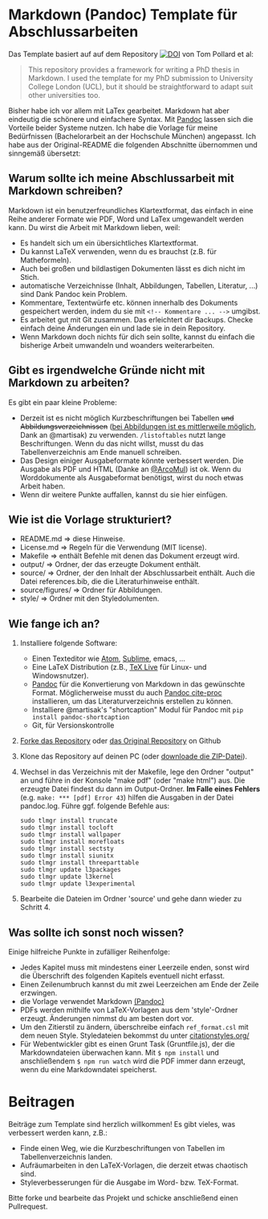 # Markdown (Pandoc) Template für Abschlussarbeiten

Das Template basiert auf auf dem Repository [![DOI](https://zenodo.org/badge/doi/10.5281/zenodo.58490.svg)](http://dx.doi.org/10.5281/zenodo.58490) von Tom Pollard et al:

> This repository provides a framework for writing a PhD thesis in Markdown. I used the template for my PhD submission to University College London (UCL), but it should be straightforward to adapt suit other universities too.

Bisher habe ich vor allem mit LaTex gearbeitet. Markdown hat aber eindeutig die schönere und einfachere Syntax. Mit [Pandoc](https://pandoc.org/) lassen sich die Vorteile beider Systeme nutzen. Ich habe die Vorlage für meine Bedürfnissen (Bachelorarbeit an der Hochschule München) angepasst. Ich habe aus der Original-README die folgenden Abschnitte übernommen und sinngemäß übersetzt:

## Warum sollte ich meine Abschlussarbeit mit Markdown schreiben?

Markdown ist ein benutzerfreundliches Klartextformat, das einfach in eine Reihe anderer Formate wie PDF, Word und LaTex umgewandelt werden kann. Du wirst die Arbeit mit Markdown lieben, weil:

- Es handelt sich um ein übersichtliches Klartextformat.
- Du kannst LaTeX verwenden, wenn du es brauchst (z.B. für Matheformeln).
- Auch bei großen und bildlastigen Dokumenten lässt es dich nicht im Stich.
- automatische Verzeichnisse (Inhalt, Abbildungen, Tabellen, Literatur, ...) sind Dank Pandoc kein Problem.
- Kommentare, Textentwürfe etc. können innerhalb des Dokuments gespeichert werden, indem du sie mit `<!-- Kommentare ... -->` umgibst.
- Es arbeitet gut mit Git zusammen. Das erleichtert dir Backups. Checke einfach deine Änderungen ein und lade sie in dein Repository.
- Wenn Markdown doch nichts für dich sein sollte, kannst du einfach die bisherige Arbeit umwandeln und woanders weiterarbeiten.

## Gibt es irgendwelche Gründe nicht mit Markdown zu arbeiten?

Es gibt ein paar kleine Probleme:

- Derzeit ist es nicht möglich Kurzbeschriftungen bei Tabellen ~~und Abbildungsverzeichnissen~~ ([bei Abbildungen ist es mittlerweile möglich](https://github.com/tompollard/phd_thesis_markdown/pull/47), Dank an @martisak) zu verwenden. `/listoftables` nutzt lange Beschriftungen. Wenn du das nicht willst, musst du das Tabellenverzeichnis am Ende manuell schreiben.
- Das Design einiger Ausgabeformate könnte verbessert werden. Die Ausgabe als PDF und HTML (Danke an [@ArcoMul](https://github.com/ArcoMul)) ist ok. Wenn du Worddokumente als Ausgabeformat benötigst, wirst du noch etwas Arbeit haben.
- Wenn dir weitere Punkte auffallen, kannst du sie hier einfügen.

## Wie ist die Vorlage strukturiert?

- README.md => diese Hinweise.
- License.md => Regeln für die Verwendung (MIT license).
- Makefile => enthält Befehle mit denen das Dokument erzeugt wird.
- output/ => Ordner, der das erzeugte Dokument enthält.
- source/ => Ordner, der den Inhalt der Abschlussarbeit enthält. Auch die Datei references.bib, die die Literaturhinweise enthält.
- source/figures/ => Ordner für Abbildungen.
- style/ => Ordner mit den Styledolumenten.

## Wie fange ich an?

1. Installiere folgende Software:
    - Einen Texteditor wie [Atom](https://atom.io/), [Sublime](https://www.sublimetext.com/), emacs, ...
    - Eine LaTeX Distribution (z.B., [TeX Live](https://www.tug.org/texlive/) für Linux- und Windowsnutzer).
    - [Pandoc](http://johnmacfarlane.net/pandoc) für die Konvertierung von Markdown in das gewünschte Format. Möglicherweise musst du auch [Pandoc cite-proc](http://pandoc.org/demo/example19/Extension-citations.html) installieren, um das Literaturverzeichnis erstellen zu können.
    - Installiere @martisak's "shortcaption" Modul für Pandoc mit `pip install pandoc-shortcaption`
    - Git, für Versionskontrolle
2. [Forke das Repository](https://github.com/089/phd_thesis_markdown) oder [das Original Repository](https://github.com/tompollard/phd_thesis_markdown/fork) on Github  
3. Klone das Repository auf deinen PC (oder [downloade die ZIP-Datei](https://github.com/089/phd_thesis_markdown/archive/master.zip)).  
4. Wechsel in das Verzeichnis mit der Makefile, lege den Ordner "output" an und führe in der Konsole "make pdf" (oder "make html") aus. Die erzeugte Datei findest du dann im Output-Ordner.
**Im Falle eines Fehlers** (e.g. `make: *** [pdf] Error 43`) hilfen die Ausgaben in der Datei pandoc.log. Führe ggf. folgende Befehle aus:  
    ```
    sudo tlmgr install truncate
    sudo tlmgr install tocloft
    sudo tlmgr install wallpaper
    sudo tlmgr install morefloats
    sudo tlmgr install sectsty
    sudo tlmgr install siunitx
    sudo tlmgr install threeparttable
    sudo tlmgr update l3packages
    sudo tlmgr update l3kernel
    sudo tlmgr update l3experimental
    ```

5. Bearbeite die Dateien im Ordner 'source' und gehe dann wieder zu Schritt 4.

## Was sollte ich sonst noch wissen?

Einige hilfreiche Punkte in zufälliger Reihenfolge:

- Jedes Kapitel muss mit mindestens einer Leerzeile enden, sonst wird die Überschrift des folgenden Kapitels eventuell nicht erfasst.
- Einen Zeilenumbruch kannst du mit zwei Leerzeichen am Ende der Zeile erzwingen.
- die Vorlage verwendet Markdown [(Pandoc)](http://pandoc.org/MANUAL.html)
- PDFs werden mithilfe von LaTeX-Vorlagen aus dem 'style'-Ordner erzeugt. Änderungen nimmst du am besten dort vor.
- Um den Zitierstil zu ändern, überschreibe einfach `ref_format.csl` mit dem neuen Style. Styledateien bekommst du unter [citationstyles.org/](http://citationstyles.org/)
- Für Webentwickler gibt es einen Grunt Task (Gruntfile.js), der die Markdowndateien überwachen kann. Mit `$ npm install` und anschließendem `$ npm run watch` wird die PDF immer dann erzeugt, wenn du eine Markdowndatei speicherst.

# Beitragen

Beiträge zum Template sind herzlich willkommen! Es gibt vieles, was verbessert werden kann, z.B.:

- Finde einen Weg, wie die Kurzbeschriftungen von Tabellen im Tabellenverzeichnis landen.
- Aufräumarbeiten in den LaTeX-Vorlagen, die derzeit etwas chaotisch sind.
- Styleverbesserungen für die Ausgabe im Word- bzw. TeX-Format.

Bitte forke und bearbeite das Projekt und schicke anschließend einen Pullrequest. 
